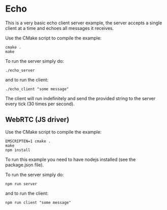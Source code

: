 # Echo

This is a very basic echo client server example, the server accepts a single client at a time and echoes all
messages it receives.

Use the CMake script to compile the example:

```
cmake .
make
```

To run the server simply do:

`./echo_server`

and to run the client:

`./echo_client "some message"`

The client will run indefinitely and send the provided string to the server every tick (30 times per second).

## WebRTC (JS driver)

Use the CMake script to compile the example:

```
EMSCRIPTEN=1 cmake .
make
npm install
```

To run this example you need to have nodejs installed (see the package.json file).

To run the server simply do:

`npm run server`

and to run the client:

`npm run client "some message"`
